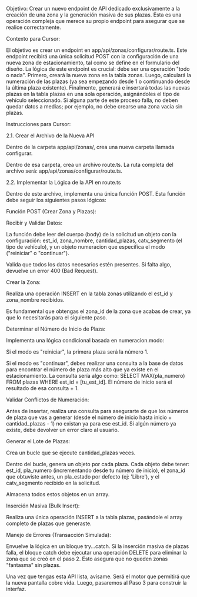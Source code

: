 Objetivo: Crear un nuevo endpoint de API dedicado exclusivamente a la creación de una zona y la generación masiva de sus plazas. Esta es una operación compleja que merece su propio endpoint para asegurar que se realice correctamente.

Contexto para Cursor:

El objetivo es crear un endpoint en app/api/zonas/configurar/route.ts. Este endpoint recibirá una única solicitud POST con la configuración de una nueva zona de estacionamiento, tal como se define en el formulario del diseño. La lógica de este endpoint es crucial: debe ser una operación "todo o nada". Primero, creará la nueva zona en la tabla zonas. Luego, calculará la numeración de las plazas (ya sea empezando desde 1 o continuando desde la última plaza existente). Finalmente, generará e insertará todas las nuevas plazas en la tabla plazas en una sola operación, asignándoles el tipo de vehículo seleccionado. Si alguna parte de este proceso falla, no deben quedar datos a medias; por ejemplo, no debe crearse una zona vacía sin plazas.

Instrucciones para Cursor:

2.1. Crear el Archivo de la Nueva API

Dentro de la carpeta app/api/zonas/, crea una nueva carpeta llamada configurar.

Dentro de esa carpeta, crea un archivo route.ts. La ruta completa del archivo será: app/api/zonas/configurar/route.ts.

2.2. Implementar la Lógica de la API en route.ts

Dentro de este archivo, implementa una única función POST. Esta función debe seguir los siguientes pasos lógicos:

Función POST (Crear Zona y Plazas):

Recibir y Validar Datos:

La función debe leer del cuerpo (body) de la solicitud un objeto con la configuración: est_id, zona_nombre, cantidad_plazas, catv_segmento (el tipo de vehículo), y un objeto numeracion que especifica el modo ("reiniciar" o "continuar").

Valida que todos los datos necesarios estén presentes. Si falta algo, devuelve un error 400 (Bad Request).

Crear la Zona:

Realiza una operación INSERT en la tabla zonas utilizando el est_id y zona_nombre recibidos.

Es fundamental que obtengas el zona_id de la zona que acabas de crear, ya que lo necesitarás para el siguiente paso.

Determinar el Número de Inicio de Plaza:

Implementa una lógica condicional basada en numeracion.modo:

Si el modo es "reiniciar", la primera plaza será la número 1.

Si el modo es "continuar", debes realizar una consulta a la base de datos para encontrar el número de plaza más alto que ya existe en el estacionamiento. La consulta sería algo como: SELECT MAX(pla_numero) FROM plazas WHERE est_id = [tu_est_id]. El número de inicio será el resultado de esa consulta + 1.

Validar Conflictos de Numeración:

Antes de insertar, realiza una consulta para asegurarte de que los números de plaza que vas a generar (desde el número de inicio hasta inicio + cantidad_plazas - 1) no existan ya para ese est_id. Si algún número ya existe, debe devolver un error claro al usuario.

Generar el Lote de Plazas:

Crea un bucle que se ejecute cantidad_plazas veces.

Dentro del bucle, genera un objeto por cada plaza. Cada objeto debe tener: est_id, pla_numero (incrementando desde tu número de inicio), el zona_id que obtuviste antes, un pla_estado por defecto (ej: 'Libre'), y el catv_segmento recibido en la solicitud.

Almacena todos estos objetos en un array.

Inserción Masiva (Bulk Insert):

Realiza una única operación INSERT a la tabla plazas, pasándole el array completo de plazas que generaste.

Manejo de Errores (Transacción Simulada):

Envuelve la lógica en un bloque try...catch. Si la inserción masiva de plazas falla, el bloque catch debe ejecutar una operación DELETE para eliminar la zona que se creó en el paso 2. Esto asegura que no queden zonas "fantasma" sin plazas.

Una vez que tengas esta API lista, avísame. Será el motor que permitirá que la nueva pantalla cobre vida. Luego, pasaremos al Paso 3 para construir la interfaz.
